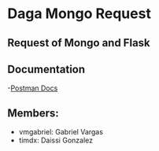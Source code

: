 # Daga Mongo Request
## Request of Mongo and Flask

## Documentation
-[Postman Docs](https://documenter.getpostman.com/view/10279211/T17M8RbB "Documentation")

## Members:
- vmgabriel: Gabriel Vargas
- timdx: Daissi Gonzalez
